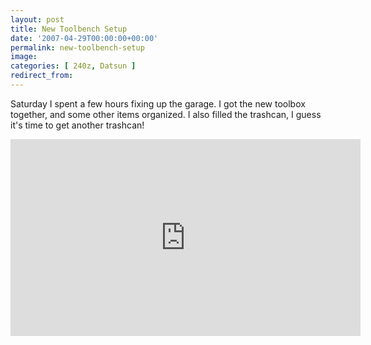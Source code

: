 ```yaml
---
layout: post
title: New Toolbench Setup
date: '2007-04-29T00:00:00+00:00'
permalink: new-toolbench-setup
image: 
categories: [ 240z, Datsun ] 
redirect_from:
---
```

Saturday I spent a few hours fixing up the garage. I got the new toolbox together, and some other items organized. I also filled the trashcan, I guess it's time to get another trashcan!

<iframe width="560" height="315" src="https://www.youtube.com/embed/Qdq2hwSSFyU?si=S_Y0LrXU9NQHKoNu" title="YouTube video player" frameborder="0" allow="accelerometer; autoplay; clipboard-write; encrypted-media; gyroscope; picture-in-picture; web-share" referrerpolicy="strict-origin-when-cross-origin" allowfullscreen></iframe>

